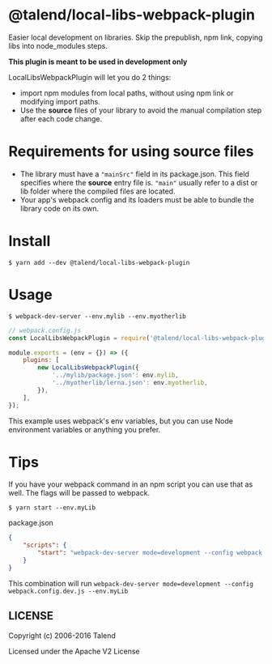 # @talend/local-libs-webpack-plugin

Easier local development on libraries. Skip the prepublish, npm link, copying libs into node_modules steps.

**This plugin is meant to be used in development only**

LocalLibsWebpackPlugin will let you do 2 things:

- import npm modules from local paths, without using npm link or modifying import paths.
- Use the **source** files of your library to avoid the manual compilation step after each code change.

# Requirements for using source files

- The library must have a `"mainSrc"` field in its package.json. This field specifies where the **source** entry file is. `"main"` usually refer to a dist or lib folder where the compiled files are located.
- Your app's webpack config and its loaders must be able to bundle the library code on its own.

# Install

`$ yarn add --dev @talend/local-libs-webpack-plugin`

# Usage

`$ webpack-dev-server --env.mylib --env.myotherlib`

```js
// webpack.config.js
const LocalLibsWebpackPlugin = require('@talend/local-libs-webpack-plugin');

module.exports = (env = {}) => ({
	plugins: [
		new LocalLibsWebpackPlugin({
			'../mylib/package.json': env.mylib,
			'../myotherlib/lerna.json': env.myotherlib,
		}),
	],
});
```

This example uses webpack's env variables, but you can use Node environment variables or anything you prefer.

# Tips

If you have your webpack command in an npm script you can use that as well. The flags will be passed to webpack.

`$ yarn start --env.myLib`

package.json

```json
{
	"scripts": {
		"start": "webpack-dev-server mode=development --config webpack.config.dev.js"
	}
}
```

This combination will run `webpack-dev-server mode=development --config webpack.config.dev.js --env.myLib`

## LICENSE

Copyright (c) 2006-2016 Talend

Licensed under the Apache V2 License
